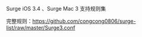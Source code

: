 Surge iOS 3.4 、Surge Mac 3 支持规则集

完整规则：https://github.com/congcong0806/surge-list/raw/master/Surge3.conf
